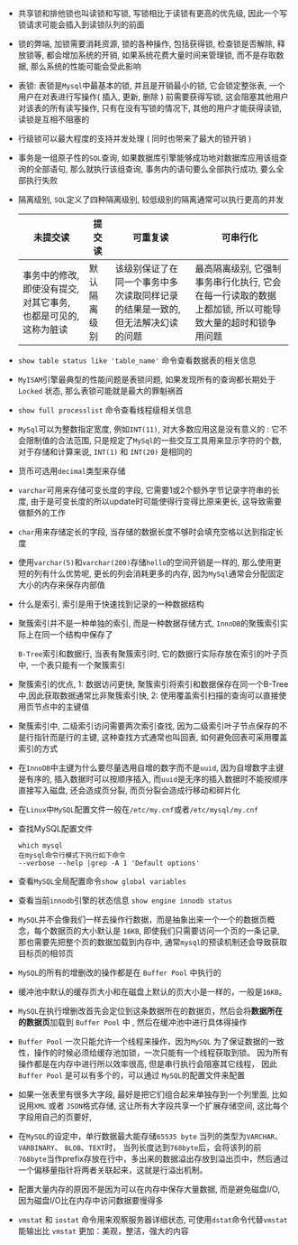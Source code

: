 - 共享锁和排他锁也叫读锁和写锁, 写锁相比于读锁有更高的优先级, 因此一个写锁请求可能会插入到读锁队列的前面

- 锁的弊端, 加锁需要消耗资源, 锁的各种操作, 包括获得锁, 检查锁是否解除, 释放锁等, 都会增加系统的开销, 如果系统花费大量时间来管理锁, 而不是存取数据, 那么系统的性能可能会受此影响

- 表锁: 表锁是`Mysql`中最基本的锁, 并且是开销最小的锁, 它会锁定整张表, 一个用户在对表进行写操作( 插入, 更新, 删除 ) 前需要获得写锁, 这会阻塞其他用户对该表的所有读写操作, 只有在没有写锁的情况下, 其他的用户才能获得读锁, 读锁是互相不阻塞的

- 行级锁可以最大程度的支持并发处理 ( 同时也带来了最大的锁开销 )

- 事务是一组原子性的`SQL`查询, 如果数据库引擎能够成功地对数据库应用该组查询的全部语句, 那么就执行该组查询, 事务内的语句要么全部执行成功, 要么全部执行失败

- 隔离级别, `SQL`定义了四种隔离级别, 较低级别的隔离通常可以执行更高的并发

  | 未提交读                                                     | 提交读       | 可重复读                                                     | 可串行化                                                     |
  | ------------------------------------------------------------ | ------------ | ------------------------------------------------------------ | ------------------------------------------------------------ |
  | 事务中的修改, 即使没有提交,对其它事务, 也都是可见的, 这称为脏读 | 默认隔离级别 | 该级别保证了在同一个事务中多次读取同样记录的结果是一致的, 但无法解决幻读的问题 | 最高隔离级别, 它强制事务串行化执行, 它会在每一行读取的数据上都加锁, 所以可能导致大量的超时和锁争用问题 |

- `show table status like 'table_name'` 命令查看数据表的相关信息

- `MyISAM`引擎最典型的性能问题是表锁问题, 如果发现所有的查询都长期处于 `Locked` 状态, 那么表锁可能就是最大的罪魁祸首

- `show full processlist` 命令查看线程级相关信息

- `MySql`可以为整数指定宽度, 例如`INT(11)`, 对大多数应用这是没有意义的 : 它不会限制值的合法范围, 只是规定了`MySql`的一些交互工具用来显示字符的个数, 对于存储和计算来说, `INT(1)` 和 `INT(20)` 是相同的

- 货币可选用`decimal`类型来存储

- `varchar`可用来存储可变长度的字段, 它需要1或2个额外字节记录字符串的长度, 由于是可变长度的所以update时可能使得行变得比原来更长, 这导致需要做额外的工作

- `char`用来存储定长的字段, 当存储的数据长度不够时会填充空格以达到指定长度

- 使用`varchar(5)`和`varchar(200)`存储`hello`的空间开销是一样的, 那么使用更短的列有什么优势呢, 更长的列会消耗更多的内存, 因为`MySql`通常会分配固定大小的内存来保存内部值

- 什么是索引, 索引是用于快速找到记录的一种数据结构

- 聚簇索引并不是一种单独的索引, 而是一种数据存储方式, `InnoDB`的聚簇索引实际上在同一个结构中保存了

  `B-Tree`索引和数据行, 当表有聚簇索引时, 它的数据行实际存放在索引的叶子页中, 一个表只能有一个聚簇索引
  
- 聚簇索引的优点, 1: 数据访问更快, 聚簇索引将索引和数据保存在同一个B-Tree中,因此获取数据通常比非聚簇索引快, 2: 使用覆盖索引扫描的查询可以直接使用页节点中的主键值

- 聚簇索引中, 二级索引访问需要两次索引查找,  因为二级索引叶子节点保存的不是行指针而是行的主键, 这种查找方式通常也叫回表, 如何避免回表可采用覆盖索引的方式

- 在`InnoDB`中主键为什么要尽量选用自增的数字而不是`uuid`, 因为自增数字主键是有序的, 插入数据时可以按顺序插入, 而`uuid`是无序的插入数据时不能按顺序直接写入磁盘, 还会造成页分裂, 而页分裂会造成行移动和碎片化

- 在`Linux`中`MySQL`配置文件一般在`/etc/my.cnf`或者`/etc/mysql/my.cnf`

- 查找MySQL配置文件

  ```
  which mysql
  在mysql命令行模式下执行如下命令
  --verbose --help |grep -A 1 'Default options'
  ```


- 查看`MySQL`全局配置命令`show global variables`
- 查看当前`innodb`引擎的状态信息 `show engine innodb status`
- `MySQL`并不会像我们一样去操作行数据，而是抽象出来一个一个的数据页概念，每个数据页的大小默认是 `16KB`,  即使我们只需要访问一个页的一条记录,  那也需要先把整个页的数据加载到内存中, 通常`mysql`的预读机制还会导致获取目标页的相邻页
-  `MySQL`的所有的增删改的操作都是在 `Buffer Pool` 中执行的 
-  缓冲池中默认的缓存页大小和在磁盘上默认的页大小是一样的，一般是`16KB`。 
-   `MySQL`在执行增删改首先会定位到这条数据所在的数据页，然后会将**数据所在的数据页**加载到 `Buffer Pool` 中 , 然后在缓冲池中进行具体得操作
-  `Buffer Pool` 一次只能允许一个线程来操作，因为`MySQL` 为了保证数据的一致性，操作的时候必须给缓存池加锁，一次只能有一个线程获取到锁。 因为所有操作都是在内存中进行所以效率很高,  但是串行执行会阻塞其它线程， 因此`Buffer Pool` 是可以有多个的，可以通过 `MySQL`的配置文件来配置
-  如果一张表里有很多大字段, 最好是把它们组合起来单独存到一个列里面, 比如说用`XML` 或者 `JSON`格式存储, 这让所有大字段共享一个扩展存储空间, 这比每个字段用自己的页要好,
-  在`MySQL`的设定中，单行数据最大能存储`65535 byte`  当列的类型为`VARCHAR`、 `VARBINARY`、 `BLOB`、`TEXT`时， 当列长度达到`768byte`后，会将该列的前`768byte`当作prefix存放在行中，多出来的数据溢出存放到溢出页中，然后通过一个偏移量指针将两者关联起来，这就是行溢出机制。  
-  配置大量内存的原因不是因为可以在内存中保存大量数据, 而是避免磁盘I/O, 因为磁盘I/O比在内存中访问数据要慢得多
-  `vmstat` 和 `iostat` 命令用来观察服务器详细状态, 可使用`dstat`命令代替`vmstat`  能输出比 `vmstat` 更加：美观，整洁，强大的内容 


